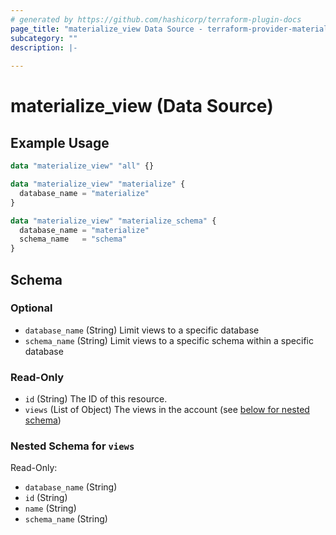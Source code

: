 ```yaml
---
# generated by https://github.com/hashicorp/terraform-plugin-docs
page_title: "materialize_view Data Source - terraform-provider-materialize"
subcategory: ""
description: |-
  
---
```


# materialize_view (Data Source)



## Example Usage

```terraform
data "materialize_view" "all" {}

data "materialize_view" "materialize" {
  database_name = "materialize"
}

data "materialize_view" "materialize_schema" {
  database_name = "materialize"
  schema_name   = "schema"
}
```

<!-- schema generated by tfplugindocs -->
## Schema

### Optional

- `database_name` (String) Limit views to a specific database
- `schema_name` (String) Limit views to a specific schema within a specific database

### Read-Only

- `id` (String) The ID of this resource.
- `views` (List of Object) The views in the account (see [below for nested schema](#nestedatt--views))

<a id="nestedatt--views"></a>
### Nested Schema for `views`

Read-Only:

- `database_name` (String)
- `id` (String)
- `name` (String)
- `schema_name` (String)
